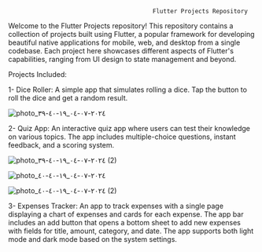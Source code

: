 
                                             Flutter Projects Repository



Welcome to the Flutter Projects repository! This repository contains a collection of projects built using Flutter, a popular framework for developing beautiful native applications for mobile, web, and desktop from a single codebase. Each project here showcases different aspects of Flutter's capabilities, ranging from UI design to state management and beyond.



Projects Included:

1- Dice Roller: A simple app that simulates rolling a dice. Tap the button to roll the dice and get a random result.


![photo_٢٠٢٤-٠٧-٠٤_١٩-٤٠-٣٩](https://github.com/AbdulRahmanSalaah/FlutterProjects/assets/117433975/f8ef5693-2560-4e8a-ae0e-ad75100df357)





2- Quiz App: An interactive quiz app where users can test their knowledge on various topics. The app includes multiple-choice questions, instant feedback, and a scoring system.



![photo_٢٠٢٤-٠٧-٠٤_١٩-٤٠-٣٩ (2)](https://github.com/AbdulRahmanSalaah/FlutterProjects/assets/117433975/3d22bc92-8545-411e-a225-f0dae674f732)




![photo_٢٠٢٤-٠٧-٠٤_١٩-٤٠-٤٠](https://github.com/AbdulRahmanSalaah/FlutterProjects/assets/117433975/3337aa5a-6ee5-43b3-a292-24f303fb17fc)


![photo_٢٠٢٤-٠٧-٠٤_١٩-٤٠-٤٠ (2)](https://github.com/AbdulRahmanSalaah/FlutterProjects/assets/117433975/661dfd52-cd83-43d7-850b-cb9d0c42a295)






3- Expenses Tracker: An app to track expenses with a single page displaying a chart of expenses and cards for each expense. The app bar includes an add button that opens a bottom sheet to add new expenses with fields for title, amount, category, and date. The app supports both light mode and dark mode based on the system settings.


